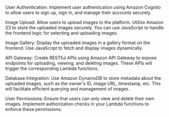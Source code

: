 User Authentication: Implement user authentication using Amazon Cognito to 
allow users to sign up, sign in, and manage their accounts securely.
 
Image Upload: Allow users to upload images to the platform. 
Utilize Amazon S3 to store the uploaded images securely. 
You can use JavaScript to handle the frontend logic for selecting and uploading images.
 
Image Gallery: Display the uploaded images in a gallery format on the frontend. 
Use JavaScript to fetch and display images dynamically.

API Gateway: Create RESTful APIs using Amazon API Gateway to expose endpoints for uploading, viewing, and deleting images. 
These APIs will trigger the corresponding Lambda functions.

Database Integration: Use Amazon DynamoDB to store metadata about the uploaded images, 
such as the owner's ID, image URL, timestamp, etc. This will facilitate efficient querying and management of images.

User Permissions: Ensure that users can only view and delete their own images. 
Implement authorization checks in your Lambda functions to enforce these permissions.
